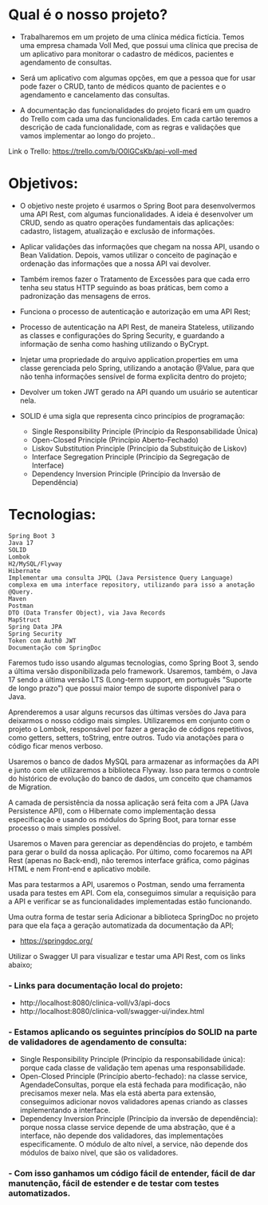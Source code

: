 # Qual é o nosso projeto?

- Trabalharemos em um projeto de uma clínica médica fictícia. Temos uma empresa chamada Voll Med, que possui uma clínica que precisa de um aplicativo para monitorar o cadastro de médicos, pacientes e agendamento de consultas.

- Será um aplicativo com algumas opções, em que a pessoa que for usar pode fazer o CRUD, tanto de médicos quanto de pacientes e o agendamento e cancelamento das consultas.

- A documentação das funcionalidades do projeto ficará em um quadro do Trello com cada uma das funcionalidades. Em cada cartão teremos a descrição de cada funcionalidade, com as regras e validações que vamos implementar ao longo do projeto..


Link o Trello:
https://trello.com/b/O0lGCsKb/api-voll-med

# Objetivos:
- O objetivo neste projeto é usarmos o Spring Boot para desenvolvermos uma API Rest, com algumas funcionalidades. A ideia é desenvolver um CRUD, sendo as quatro operações fundamentais das aplicações: cadastro, listagem, atualização e exclusão de informações.

-  Aplicar validações das informações que chegam na nossa API, usando o Bean Validation. Depois, vamos utilizar o conceito de paginação e ordenação das informações que a nossa API vai devolver.
-  Também iremos fazer o Tratamento de Excessões para que cada erro tenha seu status HTTP seguindo as boas práticas, bem como a padronização das mensagens de erros.
-  Funciona o processo de autenticação e autorização em uma API Rest;
-  Processo de autenticação na API Rest, de maneira Stateless, utilizando as classes e configurações do Spring Security, e guardando a informação de senha como hashing utilizando o ByCrypt.
-  Injetar uma propriedade do arquivo application.properties em uma classe gerenciada pelo Spring, utilizando a anotação @Value, para que não tenha informações sensível de forma explicita dentro do projeto;
-  Devolver um token JWT gerado na API quando um usuário se autenticar nela.
- SOLID é uma sigla que representa cinco princípios de programação:
    - Single Responsibility Principle (Princípio da Responsabilidade Única)
    - Open-Closed Principle (Princípio Aberto-Fechado)
    - Liskov Substitution Principle (Princípio da Substituição de Liskov)
    - Interface Segregation Principle (Princípio da Segregação de Interface)
    - Dependency Inversion Principle (Princípio da Inversão de Dependência)

# Tecnologias:
    Spring Boot 3
    Java 17
    SOLID
    Lombok
    H2/MySQL/Flyway
    Hibernate
    Implementar uma consulta JPQL (Java Persistence Query Language) complexa em uma interface repository, utilizando para isso a anotação @Query.
    Maven
    Postman
    DTO (Data Transfer Object), via Java Records
    MapStruct
    Spring Data JPA
    Spring Security
    Token com Auth0 JWT
    Documentação com SpringDoc

Faremos tudo isso usando algumas tecnologias, como Spring Boot 3, sendo a última versão disponibilizada pelo framework. Usaremos, também, o Java 17 sendo a última versão LTS (Long-term support, em português "Suporte de longo prazo") que possui maior tempo de suporte disponível para o Java.

Aprenderemos a usar alguns recursos das últimas versões do Java para deixarmos o nosso código mais simples. Utilizaremos em conjunto com o projeto o Lombok, responsável por fazer a geração de códigos repetitivos, como getters, setters, toString, entre outros. Tudo via anotações para o código ficar menos verboso.

Usaremos o banco de dados MySQL para armazenar as informações da API e junto com ele utilizaremos a biblioteca Flyway. Isso para termos o controle do histórico de evolução do banco de dados, um conceito que chamamos de Migration.

A camada de persistência da nossa aplicação será feita com a JPA (Java Persistence API), com o Hibernate como implementação dessa especificação e usando os módulos do Spring Boot, para tornar esse processo o mais simples possível.

Usaremos o Maven para gerenciar as dependências do projeto, e também para gerar o build da nossa aplicação. Por último, como focaremos na API Rest (apenas no Back-end), não teremos interface gráfica, como páginas HTML e nem Front-end e aplicativo mobile.

Mas para testarmos a API, usaremos o Postman, sendo uma ferramenta usada para testes em API. Com ela, conseguimos simular a requisição para a API e verificar se as funcionalidades implementadas estão funcionando.

Uma outra forma de testar seria Adicionar a biblioteca SpringDoc no projeto para que ela faça a geração automatizada da documentação da API;
  - https://springdoc.org/

Utilizar o Swagger UI para visualizar e testar uma API Rest, com os links abaixo;
### - Links para documentação local do projeto:
  - http://localhost:8080/clinica-voll/v3/api-docs
  - http://localhost:8080/clinica-voll/swagger-ui/index.html

### - Estamos aplicando os seguintes princípios do SOLID na parte de validadores de agendamento de consulta:

- Single Responsibility Principle (Princípio da responsabilidade única): porque cada classe de validação tem apenas uma responsabilidade.
- Open-Closed Principle (Princípio aberto-fechado): na classe service, AgendadeConsultas, porque ela está fechada para modificação, não precisamos mexer nela. Mas ela está aberta para extensão, conseguimos adicionar novos validadores apenas criando as classes implementando a interface.
- Dependency Inversion Principle (Princípio da inversão de dependência): porque nossa classe service depende de uma abstração, que é a interface, não depende dos validadores, das implementações especificamente. O módulo de alto nível, a service, não depende dos módulos de baixo nível, que são os validadores.
### - Com isso ganhamos um código fácil de entender, fácil de dar manutenção, fácil de estender e de testar com testes automatizados.







